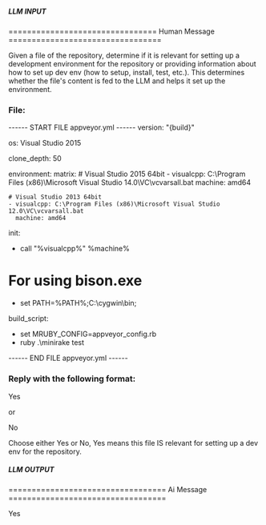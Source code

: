 ##### LLM INPUT #####
================================ Human Message =================================

Given a file of the repository, determine if it is relevant for setting up a development environment for the repository or providing information about how to set up dev env (how to setup, install, test, etc.). This determines whether the file's content is fed to the LLM and helps it set up the environment.

### File:
------ START FILE appveyor.yml ------
version: "{build}"

os: Visual Studio 2015

clone_depth: 50


environment:
  matrix:
    # Visual Studio 2015 64bit
    - visualcpp: C:\Program Files (x86)\Microsoft Visual Studio 14.0\VC\vcvarsall.bat
      machine: amd64

    # Visual Studio 2013 64bit
    - visualcpp: C:\Program Files (x86)\Microsoft Visual Studio 12.0\VC\vcvarsall.bat
      machine: amd64


init:
  - call "%visualcpp%" %machine%
  # For using bison.exe
  - set PATH=%PATH%;C:\cygwin\bin;


build_script:
  - set MRUBY_CONFIG=appveyor_config.rb
  - ruby .\minirake test

------ END FILE appveyor.yml ------

### Reply with the following format:

<rel>Yes</rel>

or

<rel>No</rel>

Choose either Yes or No, Yes means this file IS relevant for setting up a dev env for the repository.

##### LLM OUTPUT #####
================================== Ai Message ==================================

<rel>Yes</rel>